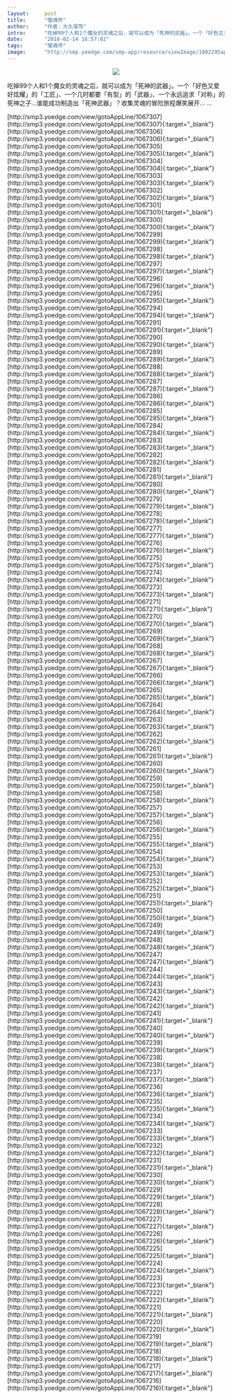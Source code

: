 ```yaml
---
layout:     post
title:      "噬魂师"
author:     "作者：大久保笃"
intro:      "吃掉99个人和1个魔女的灵魂之后，就可以成为「死神的武器」。一个「好色又爱好炫耀」的「工匠」、一个几时都要「有型」的「武器」、一个永远追求「对称」的死神之子...谁能成功制造出「死神武器」？收集灵魂的冒险旅程爆笑展开... ..."
date:       "2018-02-14 16:57:02"
tags:       "噬魂师"
image:      "http://smp.yoedge.com/smp-app/resource/viewImage/1002295appline.png"
---
```

<div style="text-align: center">
<p><img src="http://smp.yoedge.com/smp-app/resource/viewImage/1002295appline.png"/></p>
</div>
<p class="post-meta">
<span>吃掉99个人和1个魔女的灵魂之后，就可以成为「死神的武器」。一个「好色又爱好炫耀」的「工匠」、一个几时都要「有型」的「武器」、一个永远追求「对称」的死神之子...谁能成功制造出「死神武器」？收集灵魂的冒险旅程爆笑展开... ...</span>
</p>
[http://smp3.yoedge.com/view/gotoAppLine/1067307](http://smp3.yoedge.com/view/gotoAppLine/1067307){:target="_blank"}
[http://smp3.yoedge.com/view/gotoAppLine/1067306](http://smp3.yoedge.com/view/gotoAppLine/1067306){:target="_blank"}
[http://smp3.yoedge.com/view/gotoAppLine/1067305](http://smp3.yoedge.com/view/gotoAppLine/1067305){:target="_blank"}
[http://smp3.yoedge.com/view/gotoAppLine/1067304](http://smp3.yoedge.com/view/gotoAppLine/1067304){:target="_blank"}
[http://smp3.yoedge.com/view/gotoAppLine/1067303](http://smp3.yoedge.com/view/gotoAppLine/1067303){:target="_blank"}
[http://smp3.yoedge.com/view/gotoAppLine/1067302](http://smp3.yoedge.com/view/gotoAppLine/1067302){:target="_blank"}
[http://smp3.yoedge.com/view/gotoAppLine/1067301](http://smp3.yoedge.com/view/gotoAppLine/1067301){:target="_blank"}
[http://smp3.yoedge.com/view/gotoAppLine/1067300](http://smp3.yoedge.com/view/gotoAppLine/1067300){:target="_blank"}
[http://smp3.yoedge.com/view/gotoAppLine/1067299](http://smp3.yoedge.com/view/gotoAppLine/1067299){:target="_blank"}
[http://smp3.yoedge.com/view/gotoAppLine/1067298](http://smp3.yoedge.com/view/gotoAppLine/1067298){:target="_blank"}
[http://smp3.yoedge.com/view/gotoAppLine/1067297](http://smp3.yoedge.com/view/gotoAppLine/1067297){:target="_blank"}
[http://smp3.yoedge.com/view/gotoAppLine/1067296](http://smp3.yoedge.com/view/gotoAppLine/1067296){:target="_blank"}
[http://smp3.yoedge.com/view/gotoAppLine/1067295](http://smp3.yoedge.com/view/gotoAppLine/1067295){:target="_blank"}
[http://smp3.yoedge.com/view/gotoAppLine/1067294](http://smp3.yoedge.com/view/gotoAppLine/1067294){:target="_blank"}
[http://smp3.yoedge.com/view/gotoAppLine/1067291](http://smp3.yoedge.com/view/gotoAppLine/1067291){:target="_blank"}
[http://smp3.yoedge.com/view/gotoAppLine/1067290](http://smp3.yoedge.com/view/gotoAppLine/1067290){:target="_blank"}
[http://smp3.yoedge.com/view/gotoAppLine/1067289](http://smp3.yoedge.com/view/gotoAppLine/1067289){:target="_blank"}
[http://smp3.yoedge.com/view/gotoAppLine/1067288](http://smp3.yoedge.com/view/gotoAppLine/1067288){:target="_blank"}
[http://smp3.yoedge.com/view/gotoAppLine/1067287](http://smp3.yoedge.com/view/gotoAppLine/1067287){:target="_blank"}
[http://smp3.yoedge.com/view/gotoAppLine/1067286](http://smp3.yoedge.com/view/gotoAppLine/1067286){:target="_blank"}
[http://smp3.yoedge.com/view/gotoAppLine/1067285](http://smp3.yoedge.com/view/gotoAppLine/1067285){:target="_blank"}
[http://smp3.yoedge.com/view/gotoAppLine/1067284](http://smp3.yoedge.com/view/gotoAppLine/1067284){:target="_blank"}
[http://smp3.yoedge.com/view/gotoAppLine/1067283](http://smp3.yoedge.com/view/gotoAppLine/1067283){:target="_blank"}
[http://smp3.yoedge.com/view/gotoAppLine/1067282](http://smp3.yoedge.com/view/gotoAppLine/1067282){:target="_blank"}
[http://smp3.yoedge.com/view/gotoAppLine/1067281](http://smp3.yoedge.com/view/gotoAppLine/1067281){:target="_blank"}
[http://smp3.yoedge.com/view/gotoAppLine/1067280](http://smp3.yoedge.com/view/gotoAppLine/1067280){:target="_blank"}
[http://smp3.yoedge.com/view/gotoAppLine/1067279](http://smp3.yoedge.com/view/gotoAppLine/1067279){:target="_blank"}
[http://smp3.yoedge.com/view/gotoAppLine/1067278](http://smp3.yoedge.com/view/gotoAppLine/1067278){:target="_blank"}
[http://smp3.yoedge.com/view/gotoAppLine/1067277](http://smp3.yoedge.com/view/gotoAppLine/1067277){:target="_blank"}
[http://smp3.yoedge.com/view/gotoAppLine/1067276](http://smp3.yoedge.com/view/gotoAppLine/1067276){:target="_blank"}
[http://smp3.yoedge.com/view/gotoAppLine/1067275](http://smp3.yoedge.com/view/gotoAppLine/1067275){:target="_blank"}
[http://smp3.yoedge.com/view/gotoAppLine/1067274](http://smp3.yoedge.com/view/gotoAppLine/1067274){:target="_blank"}
[http://smp3.yoedge.com/view/gotoAppLine/1067273](http://smp3.yoedge.com/view/gotoAppLine/1067273){:target="_blank"}
[http://smp3.yoedge.com/view/gotoAppLine/1067271](http://smp3.yoedge.com/view/gotoAppLine/1067271){:target="_blank"}
[http://smp3.yoedge.com/view/gotoAppLine/1067270](http://smp3.yoedge.com/view/gotoAppLine/1067270){:target="_blank"}
[http://smp3.yoedge.com/view/gotoAppLine/1067269](http://smp3.yoedge.com/view/gotoAppLine/1067269){:target="_blank"}
[http://smp3.yoedge.com/view/gotoAppLine/1067268](http://smp3.yoedge.com/view/gotoAppLine/1067268){:target="_blank"}
[http://smp3.yoedge.com/view/gotoAppLine/1067267](http://smp3.yoedge.com/view/gotoAppLine/1067267){:target="_blank"}
[http://smp3.yoedge.com/view/gotoAppLine/1067266](http://smp3.yoedge.com/view/gotoAppLine/1067266){:target="_blank"}
[http://smp3.yoedge.com/view/gotoAppLine/1067265](http://smp3.yoedge.com/view/gotoAppLine/1067265){:target="_blank"}
[http://smp3.yoedge.com/view/gotoAppLine/1067264](http://smp3.yoedge.com/view/gotoAppLine/1067264){:target="_blank"}
[http://smp3.yoedge.com/view/gotoAppLine/1067263](http://smp3.yoedge.com/view/gotoAppLine/1067263){:target="_blank"}
[http://smp3.yoedge.com/view/gotoAppLine/1067262](http://smp3.yoedge.com/view/gotoAppLine/1067262){:target="_blank"}
[http://smp3.yoedge.com/view/gotoAppLine/1067261](http://smp3.yoedge.com/view/gotoAppLine/1067261){:target="_blank"}
[http://smp3.yoedge.com/view/gotoAppLine/1067260](http://smp3.yoedge.com/view/gotoAppLine/1067260){:target="_blank"}
[http://smp3.yoedge.com/view/gotoAppLine/1067259](http://smp3.yoedge.com/view/gotoAppLine/1067259){:target="_blank"}
[http://smp3.yoedge.com/view/gotoAppLine/1067258](http://smp3.yoedge.com/view/gotoAppLine/1067258){:target="_blank"}
[http://smp3.yoedge.com/view/gotoAppLine/1067257](http://smp3.yoedge.com/view/gotoAppLine/1067257){:target="_blank"}
[http://smp3.yoedge.com/view/gotoAppLine/1067256](http://smp3.yoedge.com/view/gotoAppLine/1067256){:target="_blank"}
[http://smp3.yoedge.com/view/gotoAppLine/1067255](http://smp3.yoedge.com/view/gotoAppLine/1067255){:target="_blank"}
[http://smp3.yoedge.com/view/gotoAppLine/1067254](http://smp3.yoedge.com/view/gotoAppLine/1067254){:target="_blank"}
[http://smp3.yoedge.com/view/gotoAppLine/1067253](http://smp3.yoedge.com/view/gotoAppLine/1067253){:target="_blank"}
[http://smp3.yoedge.com/view/gotoAppLine/1067252](http://smp3.yoedge.com/view/gotoAppLine/1067252){:target="_blank"}
[http://smp3.yoedge.com/view/gotoAppLine/1067251](http://smp3.yoedge.com/view/gotoAppLine/1067251){:target="_blank"}
[http://smp3.yoedge.com/view/gotoAppLine/1067250](http://smp3.yoedge.com/view/gotoAppLine/1067250){:target="_blank"}
[http://smp3.yoedge.com/view/gotoAppLine/1067249](http://smp3.yoedge.com/view/gotoAppLine/1067249){:target="_blank"}
[http://smp3.yoedge.com/view/gotoAppLine/1067248](http://smp3.yoedge.com/view/gotoAppLine/1067248){:target="_blank"}
[http://smp3.yoedge.com/view/gotoAppLine/1067247](http://smp3.yoedge.com/view/gotoAppLine/1067247){:target="_blank"}
[http://smp3.yoedge.com/view/gotoAppLine/1067244](http://smp3.yoedge.com/view/gotoAppLine/1067244){:target="_blank"}
[http://smp3.yoedge.com/view/gotoAppLine/1067243](http://smp3.yoedge.com/view/gotoAppLine/1067243){:target="_blank"}
[http://smp3.yoedge.com/view/gotoAppLine/1067242](http://smp3.yoedge.com/view/gotoAppLine/1067242){:target="_blank"}
[http://smp3.yoedge.com/view/gotoAppLine/1067241](http://smp3.yoedge.com/view/gotoAppLine/1067241){:target="_blank"}
[http://smp3.yoedge.com/view/gotoAppLine/1067240](http://smp3.yoedge.com/view/gotoAppLine/1067240){:target="_blank"}
[http://smp3.yoedge.com/view/gotoAppLine/1067239](http://smp3.yoedge.com/view/gotoAppLine/1067239){:target="_blank"}
[http://smp3.yoedge.com/view/gotoAppLine/1067238](http://smp3.yoedge.com/view/gotoAppLine/1067238){:target="_blank"}
[http://smp3.yoedge.com/view/gotoAppLine/1067237](http://smp3.yoedge.com/view/gotoAppLine/1067237){:target="_blank"}
[http://smp3.yoedge.com/view/gotoAppLine/1067236](http://smp3.yoedge.com/view/gotoAppLine/1067236){:target="_blank"}
[http://smp3.yoedge.com/view/gotoAppLine/1067235](http://smp3.yoedge.com/view/gotoAppLine/1067235){:target="_blank"}
[http://smp3.yoedge.com/view/gotoAppLine/1067234](http://smp3.yoedge.com/view/gotoAppLine/1067234){:target="_blank"}
[http://smp3.yoedge.com/view/gotoAppLine/1067233](http://smp3.yoedge.com/view/gotoAppLine/1067233){:target="_blank"}
[http://smp3.yoedge.com/view/gotoAppLine/1067232](http://smp3.yoedge.com/view/gotoAppLine/1067232){:target="_blank"}
[http://smp3.yoedge.com/view/gotoAppLine/1067231](http://smp3.yoedge.com/view/gotoAppLine/1067231){:target="_blank"}
[http://smp3.yoedge.com/view/gotoAppLine/1067230](http://smp3.yoedge.com/view/gotoAppLine/1067230){:target="_blank"}
[http://smp3.yoedge.com/view/gotoAppLine/1067229](http://smp3.yoedge.com/view/gotoAppLine/1067229){:target="_blank"}
[http://smp3.yoedge.com/view/gotoAppLine/1067228](http://smp3.yoedge.com/view/gotoAppLine/1067228){:target="_blank"}
[http://smp3.yoedge.com/view/gotoAppLine/1067227](http://smp3.yoedge.com/view/gotoAppLine/1067227){:target="_blank"}
[http://smp3.yoedge.com/view/gotoAppLine/1067226](http://smp3.yoedge.com/view/gotoAppLine/1067226){:target="_blank"}
[http://smp3.yoedge.com/view/gotoAppLine/1067225](http://smp3.yoedge.com/view/gotoAppLine/1067225){:target="_blank"}
[http://smp3.yoedge.com/view/gotoAppLine/1067224](http://smp3.yoedge.com/view/gotoAppLine/1067224){:target="_blank"}
[http://smp3.yoedge.com/view/gotoAppLine/1067223](http://smp3.yoedge.com/view/gotoAppLine/1067223){:target="_blank"}
[http://smp3.yoedge.com/view/gotoAppLine/1067222](http://smp3.yoedge.com/view/gotoAppLine/1067222){:target="_blank"}
[http://smp3.yoedge.com/view/gotoAppLine/1067221](http://smp3.yoedge.com/view/gotoAppLine/1067221){:target="_blank"}
[http://smp3.yoedge.com/view/gotoAppLine/1067220](http://smp3.yoedge.com/view/gotoAppLine/1067220){:target="_blank"}
[http://smp3.yoedge.com/view/gotoAppLine/1067219](http://smp3.yoedge.com/view/gotoAppLine/1067219){:target="_blank"}
[http://smp3.yoedge.com/view/gotoAppLine/1067218](http://smp3.yoedge.com/view/gotoAppLine/1067218){:target="_blank"}
[http://smp3.yoedge.com/view/gotoAppLine/1067217](http://smp3.yoedge.com/view/gotoAppLine/1067217){:target="_blank"}
[http://smp3.yoedge.com/view/gotoAppLine/1067216](http://smp3.yoedge.com/view/gotoAppLine/1067216){:target="_blank"}


